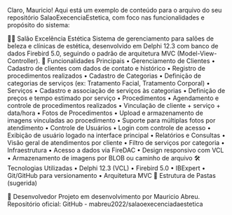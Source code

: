 Claro, Mauricio! Aqui está um exemplo de conteúdo para o arquivo  do seu repositório SalaoExecenciaEstetica, com foco nas funcionalidades e propósito do sistema:

💇‍♀️ Salão Excelência Estética
Sistema de gerenciamento para salões de beleza e clínicas de estética, desenvolvido em Delphi 12.3 com banco de dados Firebird 5.0, seguindo o padrão de arquitetura MVC (Model-View-Controller).
🚀 Funcionalidades Principais
• 	Gerenciamento de Clientes
• 	Cadastro de clientes com dados de contato e histórico
• 	Registro de procedimentos realizados
• 	Cadastro de Categorias
• 	Definição de categorias de serviços (ex: Tratamento Facial, Tratamento Corporal)
• 	Serviços
• 	Cadastro e associação de serviços às categorias
• 	Definição de preços e tempo estimado por serviço
• 	Procedimentos
• 	Agendamento e controle de procedimentos realizados
• 	Vinculação de cliente + serviço + data/hora
• 	Fotos de Procedimentos
• 	Upload e armazenamento de imagens vinculadas ao procedimento
• 	Suporte para múltiplas fotos por atendimento
• 	Controle de Usuários
• 	Login com controle de acesso
• 	Exibição de usuário logado na interface principal
• 	Relatórios e Consultas
• 	Visão geral de atendimentos por cliente
• 	Filtro de serviços por categoria
• 	Infraestrutura
• 	Acesso a dados via FireDAC
• 	Design responsivo com VCL
• 	Armazenamento de imagens por BLOB ou caminho de arquivo
🛠️ Tecnologias Utilizadas
• 	Delphi 12.3 (VCL)
• 	Firebird 5.0
• 	IBExpert
• 	Git/GitHub para versionamento
• 	Arquitetura MVC
📁 Estrutura de Pastas (sugerida)

👥 Desenvolvedor
Projeto em desenvolvimento por Mauricio Abreu.
Repositório oficial: GitHub - mabreu2022/salaoexecenciadaestetica
